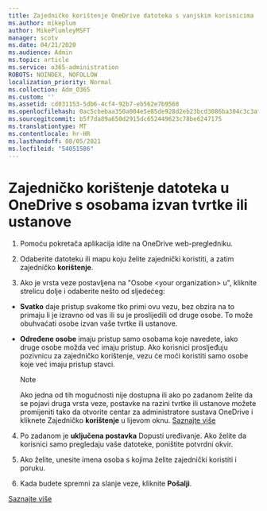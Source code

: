 ```yaml
---
title: Zajedničko korištenje OneDrive datoteka s vanjskim korisnicima
ms.author: mikeplum
author: MikePlumleyMSFT
manager: scotv
ms.date: 04/21/2020
ms.audience: Admin
ms.topic: article
ms.service: o365-administration
ROBOTS: NOINDEX, NOFOLLOW
localization_priority: Normal
ms.collection: Adm_O365
ms.custom: ''
ms.assetid: cd031153-5db6-4cf4-92b7-eb562e7b9568
ms.openlocfilehash: 0ac5cbebaa350a004e5e85de928d2eb23bcd3086ba304c3c3afdfa9c13e42188
ms.sourcegitcommit: b5f7da89a650d2915dc652449623c78be6247175
ms.translationtype: MT
ms.contentlocale: hr-HR
ms.lasthandoff: 08/05/2021
ms.locfileid: "54051586"
---
```

# <a name="share-files-in-onedrive-with-people-outside-your-organization"></a>Zajedničko korištenje datoteka u OneDrive s osobama izvan tvrtke ili ustanove

1. Pomoću pokretača aplikacija idite na OneDrive web-pregledniku. 
    
2. Odaberite datoteku ili mapu koju želite zajednički koristiti, a zatim zajedničko **korištenje**. 
    
3. Ako je vrsta veze postavljena na "Osobe \<your organization\> u", kliknite strelicu dolje i odaberite nešto od sljedećeg: 
    
  - **Svatko** daje pristup svakome tko primi ovu vezu, bez obzira na to primaju li je izravno od vas ili su je proslijedili od druge osobe. To može obuhvaćati osobe izvan vaše tvrtke ili ustanove. 
    
  - **Određene osobe** imaju pristup samo osobama koje navedete, iako druge osobe možda već imaju pristup. Ako korisnici prosljeđuju pozivnicu za zajedničko korištenje, vezu će moći koristiti samo osobe koje već imaju pristup stavci. 
    
    > [!NOTE]
    > Ako jedna od tih mogućnosti nije dostupna ili ako po zadanom želite da se pojavi druga vrsta veze, postavke na razini tvrtke ili ustanove možete promijeniti tako da otvorite centar za administratore sustava OneDrive i kliknete Zajedničko **korištenje** u lijevom oknu. [Saznajte više](https://go.microsoft.com/fwlink/?linkid=871961)
  
4. Po zadanom je **uključena postavka** Dopusti uređivanje. Ako želite da korisnici samo pregledaju vaše datoteke, poništite potvrdni okvir. 
    
5. Ako želite, unesite imena osoba s kojima želite zajednički koristiti i poruku.
    
6. Kada budete spremni za slanje veze, kliknite **Pošalji**. 
    
[Saznajte više](https://go.microsoft.com/fwlink/?linkid=871861)
  

